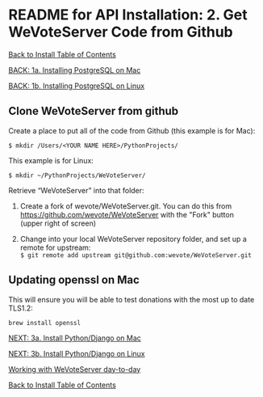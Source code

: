 # README for API Installation: 2. Get WeVoteServer Code from Github

[Back to Install Table of Contents](README_API_INSTALL.md)

[BACK: 1a. Installing PostgreSQL on Mac](README_API_INSTALL_POSTGRES_MAC.md)

[BACK: 1b. Installing PostgreSQL on Linux](README_API_INSTALL_POSTGRES_LINUX.md)


## Clone WeVoteServer from github

Create a place to put all of the code from Github (this example is for Mac):

    $ mkdir /Users/<YOUR NAME HERE>/PythonProjects/
    
This example is for Linux:

    $ mkdir ~/PythonProjects/WeVoteServer/

Retrieve “WeVoteServer” into that folder:

1. Create a fork of wevote/WeVoteServer.git. You can do this from https://github.com/wevote/WeVoteServer with the "Fork" button  
(upper right of screen)

1. Change into your local WeVoteServer repository folder, and set up a remote for upstream:  
`$ git remote add upstream git@github.com:wevote/WeVoteServer.git`  

## Updating openssl on Mac

This will ensure you will be able to test donations with the most up to date TLS1.2:

 `brew install openssl`


[NEXT: 3a. Install Python/Django on Mac](README_API_INSTALL_PYTHON_MAC.md)

[NEXT: 3b. Install Python/Django on Linux](README_API_INSTALL_PYTHON_LINUX.md)

[Working with WeVoteServer day-to-day](README_WORKING_WITH_WE_VOTE_SERVER.md)

[Back to Install Table of Contents](README_API_INSTALL.md)
